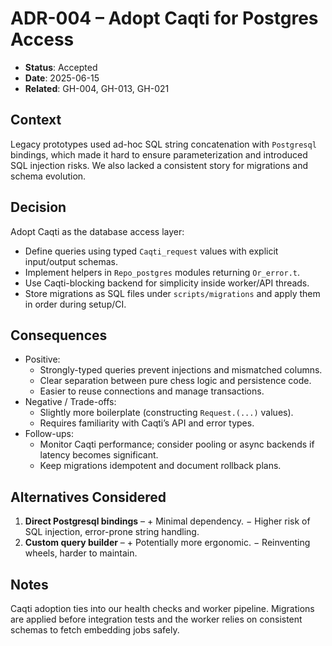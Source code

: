# ADR-004 – Adopt Caqti for Postgres Access

- **Status**: Accepted
- **Date**: 2025-06-15
- **Related**: GH-004, GH-013, GH-021

## Context
Legacy prototypes used ad-hoc SQL string concatenation with `Postgresql` bindings, which made it hard to ensure parameterization and introduced SQL injection risks. We also lacked a consistent story for migrations and schema evolution.

## Decision
Adopt Caqti as the database access layer:
- Define queries using typed `Caqti_request` values with explicit input/output schemas.
- Implement helpers in `Repo_postgres` modules returning `Or_error.t`.
- Use Caqti-blocking backend for simplicity inside worker/API threads.
- Store migrations as SQL files under `scripts/migrations` and apply them in order during setup/CI.

## Consequences
- Positive:
  - Strongly-typed queries prevent injections and mismatched columns.
  - Clear separation between pure chess logic and persistence code.
  - Easier to reuse connections and manage transactions.
- Negative / Trade-offs:
  - Slightly more boilerplate (constructing `Request.(...)` values).
  - Requires familiarity with Caqti’s API and error types.
- Follow-ups:
  - Monitor Caqti performance; consider pooling or async backends if latency becomes significant.
  - Keep migrations idempotent and document rollback plans.

## Alternatives Considered
1. **Direct Postgresql bindings** – + Minimal dependency. − Higher risk of SQL injection, error-prone string handling.
2. **Custom query builder** – + Potentially more ergonomic. − Reinventing wheels, harder to maintain.

## Notes
Caqti adoption ties into our health checks and worker pipeline. Migrations are applied before integration tests and the worker relies on consistent schemas to fetch embedding jobs safely.
